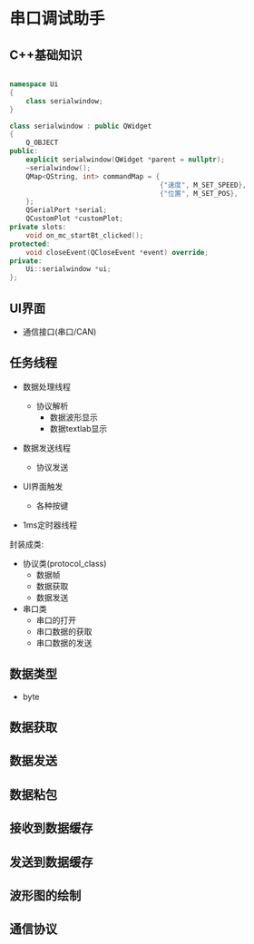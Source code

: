 # 串口调试助手
## C++基础知识

```C++

namespace Ui
{
    class serialwindow;
}

class serialwindow : public QWidget
{
    Q_OBJECT
public:
    explicit serialwindow(QWidget *parent = nullptr);
    ~serialwindow();
    QMap<QString, int> commandMap = {
                                     {"速度", M_SET_SPEED},
                                     {"位置", M_SET_POS},
    };
    QSerialPort *serial;
    QCustomPlot *customPlot;
private slots:
    void on_mc_startBt_clicked();
protected:
    void closeEvent(QCloseEvent *event) override;
private:
    Ui::serialwindow *ui;
};

```



## UI界面
- 通信接口(串口/CAN)
## 任务线程
- 数据处理线程
    - 协议解析
        - 数据波形显示
        - 数据textlab显示
- 数据发送线程
    - 协议发送

- UI界面触发
    - 各种按键

- 1ms定时器线程


封装成类:

- 协议类(protocol_class)
    - 数据帧
    - 数据获取
    - 数据发送
- 串口类
    - 串口的打开
    - 串口数据的获取
    - 串口数据的发送

## 数据类型
- byte
## 数据获取
## 数据发送
## 数据粘包
## 接收到数据缓存
## 发送到数据缓存
## 波形图的绘制
## 通信协议



